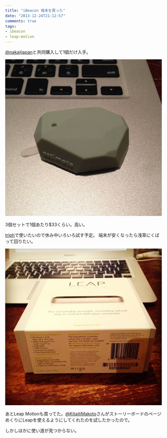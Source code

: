 ```yaml
---
title: "iBeacon 端末を買った"
date: "2013-12-24T21:12:57"
comments: true
tags: 
- ibeacon
- leap-motion
---
```


[@nakajijapan](https://twitter.com/nakajijapan)と共同購入して1個だけ入手。

<!--more-->

![](/images/post/estimote-1.jpg)

3個セットで1個あたり$33くらい。高い。

[triph](http://triph.jp)で使いたいので休み中いろいろ試す予定。
端末が安くなったら浅草にくばって回りたい。

![](/images/post/estimote-2.jpg)

あとLeap Motionも買ってた。[@KitaitiMakoto](https://twitter.com/KitaitiMakoto)さんがストーリーボードのページめくりにLeapを使えるようにしてくれたのを試したかったので。

しかしほかに使い道が見つからない。

